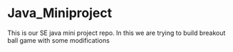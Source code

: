 # Java_Miniproject
This is our SE java mini project repo. In this we are trying to build breakout ball game with some modifications
